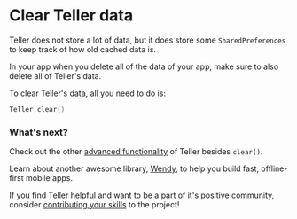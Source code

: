 # Clear Teller data

Teller does not store a lot of data, but it does store some `SharedPreferences` to keep track of how old cached data is. 

In your app when you delete all of the data of your app, make sure to also delete all of Teller's data. 

To clear Teller's data, all you need to do is: 

```kotlin
Teller.clear()
```

### What's next? 

Check out the other [advanced functionality](beyond_the_basics) of Teller besides `clear()`. 

Learn about another awesome library, [Wendy](https://github.com/levibostian/Wendy-Android), to help you build fast, offline-first mobile apps. 

If you find Teller helpful and want to be a part of it's positive community, consider [contributing your skills](contribute) to the project! 